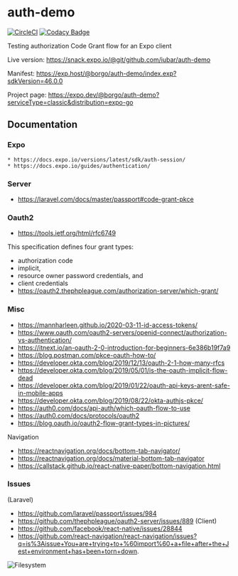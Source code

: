# auth-demo

[![CircleCI](https://dl.circleci.com/status-badge/img/gh/iubar/auth-demo/tree/master.svg?style=svg)](https://dl.circleci.com/status-badge/redirect/gh/iubar/auth-demo/tree/master)
[![Codacy Badge](https://app.codacy.com/project/badge/Grade/a7f66179f78c4e5aa9cdaea3c20782a9)](https://www.codacy.com/gh/iubar/auth-demo/dashboard)

Testing authorization Code Grant flow for an Expo client

Live version: https://snack.expo.io/@git/github.com/iubar/auth-demo

Manifest: https://exp.host/@borgo/auth-demo/index.exp?sdkVersion=46.0.0

Project page: https://expo.dev/@borgo/auth-demo?serviceType=classic&distribution=expo-go

## Documentation

### Expo

    * https://docs.expo.io/versions/latest/sdk/auth-session/
    * https://docs.expo.io/guides/authentication/

### Server

- https://laravel.com/docs/master/passport#code-grant-pkce

### Oauth2

- https://tools.ietf.org/html/rfc6749

This specification defines four grant types:

- authorization code
- implicit,
- resource owner password credentials, and
- client credentials
- https://oauth2.thephpleague.com/authorization-server/which-grant/

### Misc

- https://mannharleen.github.io/2020-03-11-id-access-tokens/
- https://www.oauth.com/oauth2-servers/openid-connect/authorization-vs-authentication/
- https://itnext.io/an-oauth-2-0-introduction-for-beginners-6e386b19f7a9
- https://blog.postman.com/pkce-oauth-how-to/
- https://developer.okta.com/blog/2019/12/13/oauth-2-1-how-many-rfcs
- https://developer.okta.com/blog/2019/05/01/is-the-oauth-implicit-flow-dead
- https://developer.okta.com/blog/2019/01/22/oauth-api-keys-arent-safe-in-mobile-apps
- https://developer.okta.com/blog/2019/08/22/okta-authjs-pkce/
- https://auth0.com/docs/api-auth/which-oauth-flow-to-use
- https://auth0.com/docs/protocols/oauth2
- https://blog.oauth.io/oauth2-flow-grant-types-in-pictures/

Navigation

- https://reactnavigation.org/docs/bottom-tab-navigator/
- https://reactnavigation.org/docs/material-bottom-tab-navigator
- https://callstack.github.io/react-native-paper/bottom-navigation.html

### Issues

(Laravel)

- https://github.com/laravel/passport/issues/984
- https://github.com/thephpleague/oauth2-server/issues/889
  (Client)
- https://github.com/facebook/react-native/issues/28844
- https://github.com/react-navigation/react-navigation/issues?q=is%3Aissue+You+are+trying+to+%60import%60+a+file+after+the+Jest+environment+has+been+torn+down.

![Filesystem](https://docs.expo.dev/static/images/sdk/file-system/file-system-diagram.png)

